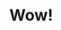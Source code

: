 <!DOCTYPE html>
<html>
  <head>
      <meta charset="utf-8">
      <title>Project 123 </title>
  </head>
  <body>
    <h1>Wow!</h1>
  </body>
</html>
